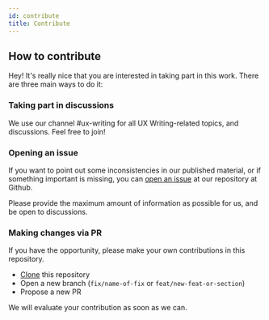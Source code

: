 ```yaml
---
id: contribute
title: Contribute
---
```


## How to contribute

Hey! It's really nice that you are interested in taking part in this work. There are three main ways to do it:

### Taking part in discussions

We use our channel #ux-writing for all UX Writing-related topics, and discussions. Feel free to join!

### Opening an issue

If you want to point out some inconsistencies in our published material, or if something important is missing, you can [open an issue](https://github.com/vtex/ux-writing/issues/new) at our repository at Github.

Please provide the maximum amount of information as possible for us, and be open to discussions.

### Making changes via PR

If you have the opportunity, please make your own contributions in this repository.

- [Clone](https://github.com/vtex/ux-writing) this repository
- Open a new branch (`fix/name-of-fix` or `feat/new-feat-or-section`)
- Propose a new PR

We will evaluate your contribution as soon as we can.
